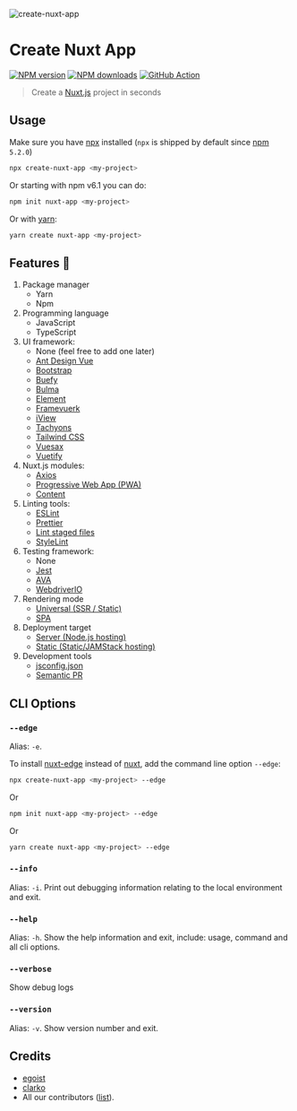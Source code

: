 ![create-nuxt-app](https://user-images.githubusercontent.com/904724/85284101-daf3fc00-b48e-11ea-93e2-8a9df49153c1.png)

# Create Nuxt App

[![NPM version](https://img.shields.io/npm/v/create-nuxt-app.svg?style=flat)](https://npmjs.com/package/create-nuxt-app)
[![NPM downloads](https://img.shields.io/npm/dm/create-nuxt-app.svg?style=flat)](https://npmjs.com/package/create-nuxt-app)
[![GitHub Action](https://github.com/nuxt/create-nuxt-app/workflows/ci/badge.svg?branch=master)](https://github.com/nuxt/create-nuxt-app/actions?query=branch%3Amaster++)

> Create a [Nuxt.js](https://nuxtjs.org) project in seconds

## Usage

Make sure you have [npx](https://www.npmjs.com/package/npx) installed (`npx` is shipped by default since [npm](https://www.npmjs.com/get-npm) `5.2.0`)

```bash
npx create-nuxt-app <my-project>
```

Or starting with npm v6.1 you can do:

```bash
npm init nuxt-app <my-project>
```

Or with [yarn](https://yarnpkg.com/en/):

```bash
yarn create nuxt-app <my-project>
```

## Features :tada:

1. Package manager
    - Yarn
    - Npm
1. Programming language
    - JavaScript
    - TypeScript
1. UI framework:
    - None (feel free to add one later)
    - [Ant Design Vue](https://github.com/vueComponent/ant-design-vue)
    - [Bootstrap](https://github.com/bootstrap-vue/bootstrap-vue)
    - [Buefy](https://buefy.github.io)
    - [Bulma](https://github.com/jgthms/bulma)
    - [Element](https://github.com/ElemeFE/element)
    - [Framevuerk](https://github.com/framevuerk/framevuerk)
    - [iView](https://www.iviewui.com/)
    - [Tachyons](https://github.com/tachyons-css/tachyons)
    - [Tailwind CSS](https://github.com/tailwindcss/tailwindcss)
    - [Vuesax](https://github.com/lusaxweb/vuesax)
    - [Vuetify](https://github.com/vuetifyjs/vuetify)
1. Nuxt.js modules:
    - [Axios](https://github.com/nuxt-community/axios-module)
    - [Progressive Web App (PWA)](https://github.com/nuxt-community/pwa-module)
    - [Content](https://github.com/nuxt/content)
1. Linting tools:
    - [ESLint](https://github.com/nuxt/eslint-config)
    - [Prettier](https://github.com/prettier/prettier)
    - [Lint staged files](https://github.com/okonet/lint-staged)
    - [StyleLint](https://github.com/stylelint/stylelint)
1. Testing framework:
    - None
    - [Jest](https://github.com/facebook/jest)
    - [AVA](https://github.com/avajs/ava)
    - [WebdriverIO](https://webdriver.io)
1. Rendering mode
    - [Universal (SSR / Static)](https://nuxtjs.org/guide/#server-rendered-universal-ssr-)
    - [SPA](https://nuxtjs.org/guide/#single-page-applications-spa-)
1. Deployment target
    - [Server (Node.js hosting)](https://nuxtjs.org/api/configuration-target)
    - [Static (Static/JAMStack hosting)](https://nuxtjs.org/api/configuration-target)
1. Development tools
    - [jsconfig.json](https://code.visualstudio.com/docs/languages/jsconfig)
    - [Semantic PR](https://probot.github.io/apps/semantic-pull-requests/)

## CLI Options

### `--edge`

Alias: `-e`.

To install [nuxt-edge](https://www.npmjs.com/package/nuxt-edge) instead of [nuxt](https://www.npmjs.com/package/nuxt), add the command line option `--edge`:

```bash
npx create-nuxt-app <my-project> --edge
```

Or

```bash
npm init nuxt-app <my-project> --edge
```

Or

```bash
yarn create nuxt-app <my-project> --edge
```

### `--info`

Alias: `-i`. Print out debugging information relating to the local environment and exit.

### `--help`

Alias: `-h`. Show the help information and exit, include: usage, command and all cli options.

### `--verbose`

Show debug logs

### `--version`

Alias: `-v`. Show version number and exit.

## Credits

- [egoist](https://github.com/egoist)
- [clarko](https://github.com/clarkdo)
- All our contributors ([list](https://github.com/nuxt/create-nuxt-app/contributors)).
